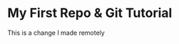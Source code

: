 # My First Repo & Git Tutorial
<!-- Make changes to your files and/or add new files.
Use git add . to add the files to the staging area.
Use git commit -m "MSG" to commit the changes to the repository.
Use git push to push the changes to the main branch of your repository. -->

This is a change I made remotely
